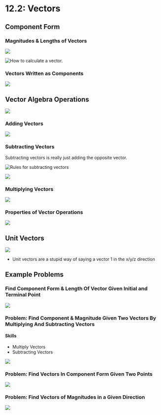 # 12.2: Vectors

## Component Form

### Magnitudes & Lengths of Vectors

![](<../../../../.gitbook/assets/image (224).png>)

![How to calculate a vector.](<../../../../.gitbook/assets/image (226).png>)

### Vectors Written as Components

![](<../../../../.gitbook/assets/image (225).png>)

## Vector Algebra Operations

![](<../../../../.gitbook/assets/image (228).png>)

### Adding Vectors

![](<../../../../.gitbook/assets/image (229).png>)

### Subtracting Vectors

Subtracting vectors is really just adding the opposite vector.

![Rules for subtracting vectors](<../../../../.gitbook/assets/image (232).png>)

![](<../../../../.gitbook/assets/image (231).png>)

### Multiplying Vectors

![](<../../../../.gitbook/assets/image (230).png>)

### Properties of Vector Operations

![](<../../../../.gitbook/assets/image (233).png>)

## Unit Vectors

![](<../../../../.gitbook/assets/image (234).png>)

* Unit vectors are a stupid way of saying a vector 1 in the x/y/z direction

## Example Problems

### Find Component Form & Length Of Vector Given Initial and Terminal Point

![](<../../../../.gitbook/assets/image (227).png>)

### Problem: Find Component & Magnitude Given Two Vectors By Multiplying And Subtracting Vectors

#### Skills

* Multiply Vectors
* Subtracting Vectors

![](<../../../../.gitbook/assets/image (258) (2) (2) (2) (2) (2) (2) (2) (2) (1) (1) (2).png>)

### Problem: Find Vectors In Component Form Given Two Points

![](<../../../../.gitbook/assets/image (235).png>)

### Problem: Find Vectors of Magnitudes in a Given Direction

![](<../../../../.gitbook/assets/image (236).png>)

